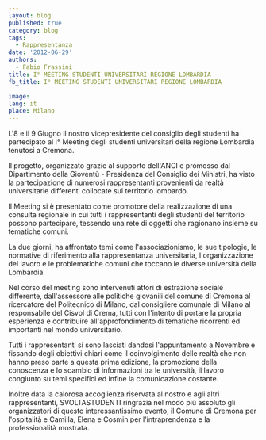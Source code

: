 ```yaml
---
layout: blog
published: true
category: blog
tags:
  - Rappresentanza
date: '2012-06-29'
authors:
  - Fabio Frassini
title: I° MEETING STUDENTI UNIVERSITARI REGIONE LOMBARDIA
fb_title: I° MEETING STUDENTI UNIVERSITARI REGIONE LOMBARDIA

image: 
lang: it
place: Milano
---
```


L'8 e il 9 Giugno il nostro vicepresidente del consiglio degli studenti ha partecipato al I° Meeting degli studenti universitari della regione Lombardia tenutosi a Cremona.

Il progetto, organizzato grazie al supporto dell'ANCI e promosso dal Dipartimento della Gioventù - Presidenza del Consiglio dei Ministri, ha visto la partecipazione di numerosi rappresentanti provenienti da realtà universitarie differenti collocate sul territorio lombardo.

Il Meeting si è presentato come promotore della realizzazione di una consulta regionale in cui tutti i rappresentanti degli studenti del territorio possono partecipare, tessendo una rete di oggetti che ragionano insieme su tematiche comuni.

La due giorni, ha affrontato temi come l'associazionismo, le sue tipologie, le normative di riferimento alla rappresentanza universitaria, l'organizzazione del lavoro e le problematiche comuni che toccano le diverse università della Lombardia.

Nel corso del meeting sono intervenuti attori di estrazione sociale differente, dall'assessore alle politiche giovanili del comune di Cremona al ricercatore del Politecnico di Milano, dal consigliere comunale di Milano al responsabile del Cisvol di Crema, tutti con l'intento di portare la propria esperienza e contribuire all'approfondimento di tematiche ricorrenti ed importanti nel mondo universitario.

Tutti i rappresentanti si sono lasciati dandosi l'appuntamento a Novembre e fissando degli obiettivi chiari come il coinvolgimento delle realtà che non hanno preso parte a questa prima edizione, la promozione della conoscenza e lo scambio di informazioni tra le università, il lavoro congiunto su temi specifici ed infine la comunicazione costante.

Inoltre data la calorosa accoglienza riservata al nostro e agli altri rappresentanti, SVOLTASTUDENTI ringrazia nel modo più assoluto gli organizzatori di questo interessantissimo evento, il Comune di Cremona per l'ospitalità e Camilla, Elena e Cosmin per l'intraprendenza e la professionalità mostrata.
